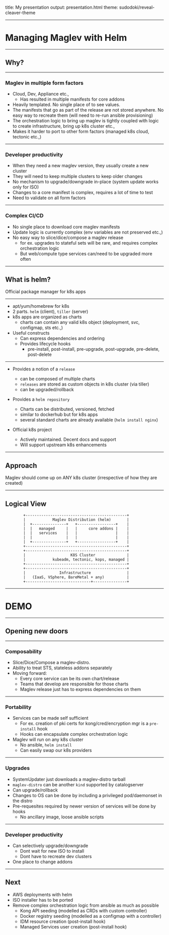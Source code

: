title: My presentation
output: presentation.html
theme: sudodoki/reveal-cleaver-theme

---

# Managing Maglev with Helm

---

## Why?

---

### Maglev in multiple form factors
- Cloud, Dev, Appliance etc.,
    - Has resulted in multiple manifests for core addons
- Heavily templated. No single place of to see values.
- The manifests that go as part of the release are not stored anywhere. No easy way to recreate them (will need to re-run ansible provisioning)
- The orchestration logic to bring up maglev is tightly coupled with logic to create infrastructure, bring up k8s cluster etc.,
- Makes it harder to port to other form factors (managed k8s cloud, tectonic etc.,)

---

### Developer productivity
- When they need a new maglev version, they usually create a new cluster
- They will need to keep multiple clusters to keep older changes
- No mechanism to upgrade/downgrade in-place (system update works only for ISO)
- Changes to a core manifest is complex, requires a lot of time to test
- Need to validate on all form factors

---

### Complex CI/CD
- No single place to download core maglev manifests
- Update logic is currently complex (env variables are not preserved etc.,)
- No easy way to slice/dice/compose a maglev release
    - for ex. upgrades to stateful sets will be rare, and requires complex orchestration logic
    - But web/compute type services can/need to be upgraded more often

---

## What is helm?

Official package manager for k8s apps

---

- apt/yum/homebrew for k8s
- 2 parts. `helm` (client), `tiller` (server)
- k8s apps are organized as charts
    - charts can contain any valid k8s object (deployment, svc, configmap, sts etc.,)
- Useful constructs
    - Can express dependencies and ordering
    - Provides lifecycle hooks
        - pre-install, post-install, pre-upgrade, post-upgrade, pre-delete, post-delete

---

- Provides a notion of a `release`
    - can be composed of multiple charts
    - `releases` are stored as custom objects in k8s cluster (via tiller) 
    - can be upgraded/rollback
    
- Provides a `helm repository`
    - Charts can be distributed, versioned, fetched
    - similar to dockerhub but for k8s apps
    - several standard charts are already available (`helm install nginx`)
- Official k8s project
    - Actively maintained. Decent docs and support
    - Will support upstream k8s enhancements

---

## Approach

Maglev should come up on ANY k8s cluster
(irrespective of how they are created)

---

## Logical View

```
        +---------------------------------------------+
        |            Maglev Distribution (helm)       |
        |  +---------------+   +-----------------+    |
        |  |   managed     |   |     core addons |    | 
        |  |   services    |   |                 |    |
        |  |               |   |                 |    |
        |  +---------------+   +-----------------+    |
        +---------------------------------------------+
        +---------------------------------------------+
        |                    K8S Cluster              |
        |            kubeadm, tectonic, kops, managed |
        +---------------------------------------------+
        +---------------------------------------------+
        |               Infrastructure                | 
        |   (IaaS, VSphere, BareMetal + any)          |
        +-----------------------------+---------------+
```

---

# DEMO

---

## Opening new doors

---

### Composability

- Slice/Dice/Compose a maglev-distro.
- Ability to treat STS, stateless addons separately
- Moving forward:
    - Every core service can be its own chart/release
    - Teams that develop are responsible for those charts
    - Maglev release just has to express dependencies on them

---

### Portability

- Services can be made self sufficient
    - For ex. creation of pki certs for kong/cred/encryption mgr is a `pre-install` hook
    - Hooks can encapsulate complex orchestration logic
- Maglev will run on any k8s cluster
    - No ansible, `helm install`
    - Can easily swap our k8s providers
---

### Upgrades

- SystemUpdater just downloads a maglev-distro tarball
- `maglev-distro` can be another `kind` supported by catalogserver
- Can upgrade/rollback
- Changes to OS can be done by including a privileged pod/daemonset in the distro
- Pre-requesites required by newer version of services will be done by hooks
    - No ancillary image, loose ansible scripts

---

### Developer productivity

- Can selectively upgrade/downgrade
    - Dont wait for new ISO to install
    - Dont have to recreate dev clusters
- One place to change addons

---

## Next

- AWS deployments with helm
- ISO installer has to be ported
- Remove complex orchestration logic from ansible as much as possible
    - Kong API seeding (modelled as CRDs with custom controller)
    - Docker registry seeding (modelled as a configmap with a controller)
    - IDM resource creation (post-install hook)
    - Managed Services user creation (post-install hook)
    